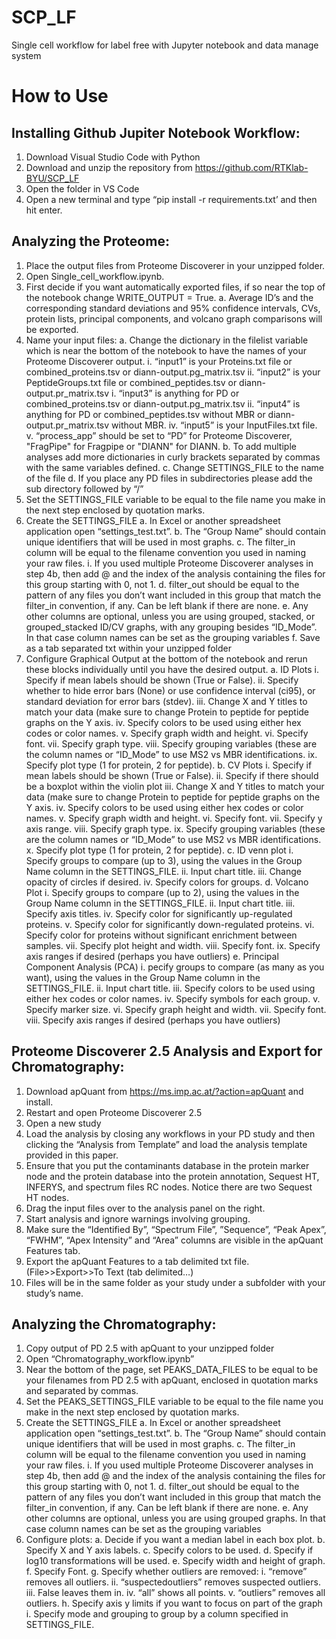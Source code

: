 # SCP_LF
Single cell workflow for label free with Jupyter notebook and data manage system

# How to Use
## Installing Github Jupiter Notebook Workflow:
1.	Download Visual Studio Code with Python
2.	Download and unzip the repository from https://github.com/RTKlab-BYU/SCP_LF
3.	Open the folder in VS Code
4.	Open a new terminal and type “pip install -r requirements.txt’ and then hit enter.
## Analyzing the Proteome:
1.	Place the output files from Proteome Discoverer in your unzipped folder.
2.	Open Single_cell_workflow.ipynb.
3.	First decide if you want automatically exported files, if so near the top of the notebook change WRITE_OUTPUT = True.
a.	Average ID’s and the corresponding standard deviations and 95% confidence intervals, CVs, protein lists, principal components, and volcano graph comparisons will be exported.
4.	Name your input files:
a.	Change the dictionary in the filelist variable which is near the bottom of the notebook to have the names of your Proteome Discoverer output.
i.	“input1” is your Proteins.txt file or combined_proteins.tsv or diann-output.pg_matrix.tsv
ii.	“input2” is your PeptideGroups.txt file or combined_peptides.tsv or diann-output.pr_matrix.tsv
i.	“input3” is anything for PD or combined_proteins.tsv or diann-output.pg_matrix.tsv
ii.	“input4” is anything for PD or combined_peptides.tsv without MBR or diann-output.pr_matrix.tsv without MBR.
iv.	“input5” is your InputFiles.txt file.
v.	“process_app” should be set to “PD” for Proteome Discoverer, "FragPipe" for Fragpipe or "DIANN" for DIANN.
b.	To add multiple analyses add more dictionaries in curly brackets separated by commas with the same variables defined.
c.	Change SETTINGS_FILE to the name of the file 
d.	If you place any PD files in subdirectories please add the sub directory followed by “/”
5.	Set the SETTINGS_FILE variable to be equal to the file name you make in the next step enclosed by quotation marks.
6.	Create the SETTINGS_FILE
a.	In Excel or another spreadsheet application open “settings_test.txt”.
b.	The “Group Name” should contain unique identifiers that will be used in most graphs.
c.	The filter_in column will be equal to the filename convention you used in naming your raw files.
i.	If you used multiple Proteome Discoverer analyses in step 4b, then add @ and the index of the analysis containing the files for this group starting with 0, not 1.
d.	filter_out should be equal to the pattern of any files you don’t want included in this group that match the filter_in convention, if any. Can be left blank if there are none.
e.	Any other columns are optional, unless you are using grouped, stacked, or grouped_stacked ID/CV graphs, with any grouping besides “ID_Mode”. In that case column names can be set as the grouping variables
f.	Save as a tab separated txt within your unzipped folder
7.	Configure Graphical Output at the bottom of the notebook and rerun these blocks individually until you have the desired output.
a.	ID Plots
i.	Specify if mean labels should be shown (True or False).
ii.	Specify whether to hide error bars (None) or use confidence interval (ci95), or standard deviation for error bars (stdev).
iii.	Change X and Y titles to match your data (make sure to change Protein to peptide for peptide graphs on the Y axis.
iv.	Specify colors to be used using either hex codes or color names.
v.	Specify graph width and height.
vi.	Specify font.
vii.	Specify graph type.
viii.	Specify grouping variables (these are the column names or “ID_Mode” to use MS2 vs MBR identifications.
ix.	Specify plot type (1 for protein, 2 for peptide).
b.	CV Plots
i.	Specify if mean labels should be shown (True or False).
ii.	Specify if there should be a boxplot within the violin plot
iii.	Change X and Y titles to match your data (make sure to change Protein to peptide for peptide graphs on the Y axis.
iv.	Specify colors to be used using either hex codes or color names.
v.	Specify graph width and height.
vi.	Specify font.
vii.	Specify y axis range.
viii.	Specify graph type.
ix.	Specify grouping variables (these are the column names or “ID_Mode” to use MS2 vs MBR identifications.
x.	Specify plot type (1 for protein, 2 for peptide).
c.	ID venn plot
i.	Specify groups to compare (up to 3), using the values in the Group Name column in the SETTINGS_FILE.
ii.	Input chart title.
iii.	Change opacity of circles if desired.
iv.	Specify colors for groups.
d.	Volcano Plot
i.	Specify groups to compare (up to 2), using the values in the Group Name column in the SETTINGS_FILE.
ii.	Input chart title.
iii.	Specify axis titles.
iv.	Specify color for significantly up-regulated proteins.
v.	Specify color for significantly down-regulated proteins.
vi.	Specify color for proteins without significant enrichment between samples.
vii.	Specify plot height and width.
viii.	Specify font.
ix.	Specify axis ranges if desired (perhaps you have outliers)
e.	Principal Component Analysis (PCA)
i.	pecify groups to compare (as many as you want), using the values in the Group Name column in the SETTINGS_FILE.
ii.	Input chart title.
iii.	Specify colors to be used using either hex codes or color names.
iv.	Specify symbols for each group.
v.	Specify marker size.
vi.	Specify graph height and width.
vii.	Specify font.
viii.	Specify axis ranges if desired (perhaps you have outliers)
## Proteome Discoverer 2.5 Analysis and Export for Chromatography:
1.	Download apQuant from https://ms.imp.ac.at/?action=apQuant and install.
2.	Restart and open Proteome Discoverer 2.5 
3.	Open a new study
4.	Load the analysis by closing any workflows in your PD study and then clicking the “Analysis from Template” and load the analysis template provided in this paper.
5.	Ensure that you put the contaminants database in the protein marker node and the protein database into the protein annotation, Sequest HT, INFERYS, and spectrum files RC nodes. Notice there are two Sequest HT nodes.
6.	Drag the input files over to the analysis panel on the right.
7.	Start analysis and ignore warnings involving grouping.
8.	Make sure the “Identified By”, “Spectrum File”, ”Sequence”, “Peak Apex”, “FWHM”, “Apex Intensity” and “Area” columns are visible in the apQuant Features tab.
9.	Export the apQuant Features to a tab delimited txt file. (File>>Export>>To Text (tab delimited…)
10.	Files will be in the same folder as your study under a subfolder with your study’s name.
## Analyzing the Chromatography:
1.	Copy output of PD 2.5 with apQuant to your unzipped folder
2.	Open “Chromatography_workflow.ipynb”
3.	Near the bottom of the page, set PEAKS_DATA_FILES to be equal to be your filenames from PD 2.5 with apQuant, enclosed in quotation marks and separated by commas.
4.	Set the PEAKS_SETTINGS_FILE variable to be equal to the file name you make in the next step enclosed by quotation marks.
5.	Create the SETTINGS_FILE
a.	In Excel or another spreadsheet application open “settings_test.txt”.
b.	The “Group Name” should contain unique identifiers that will be used in most graphs.
c.	The filter_in column will be equal to the filename convention you used in naming your raw files.
i.	If you used multiple Proteome Discoverer analyses in step 4b, then add @ and the index of the analysis containing the files for this group starting with 0, not 1.
d.	filter_out should be equal to the pattern of any files you don’t want included in this group that match the filter_in convention, if any. Can be left blank if there are none.
e.	Any other columns are optional, unless you are using grouped graphs. In that case column names can be set as the grouping variables
6.	Configure plots:
a.	Decide if you want a median label in each box plot.
b.	Specify X and Y axis labels.
c.	Specify colors to be used.
d.	Specify if log10 transformations will be used.
e.	Specify width and height of graph.
f.	Specify Font.
g.	Specify whether outliers are removed:
i.	“remove” removes all outliers.
ii.	“suspectedoutliers” removes suspected outliers.
iii.	False leaves them in.
iv.	“all” shows all points.
v.	“outliers” removes all outliers.
h.	Specify axis y limits if you want to focus on part of the graph
i.	Specify mode and grouping to group by a column specified in SETTINGS_FILE.

